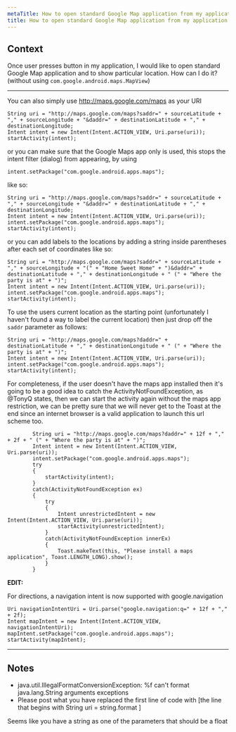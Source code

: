 ```yaml
---
metaTitle: How to open standard Google Map application from my application
title: How to open standard Google Map application from my application
---
```


## Context

Once user presses button in my application, I would like to open standard Google Map application and to show particular location. How can I do it? (without using `com.google.android.maps.MapView`)



---

You can also simply use <http://maps.google.com/maps> as your URI



```
String uri = "http://maps.google.com/maps?saddr=" + sourceLatitude + "," + sourceLongitude + "&daddr=" + destinationLatitude + "," + destinationLongitude;
Intent intent = new Intent(Intent.ACTION_VIEW, Uri.parse(uri));
startActivity(intent);

```

or you can make sure that the Google Maps app only is used, this stops the intent filter (dialog) from appearing, by using 



```
intent.setPackage("com.google.android.apps.maps");

```

like so:



```
String uri = "http://maps.google.com/maps?saddr=" + sourceLatitude + "," + sourceLongitude + "&daddr=" + destinationLatitude + "," + destinationLongitude;
Intent intent = new Intent(Intent.ACTION_VIEW, Uri.parse(uri));
intent.setPackage("com.google.android.apps.maps");
startActivity(intent);

```

or you can add labels to the locations by adding a string inside parentheses after each set of coordinates like so:



```
String uri = "http://maps.google.com/maps?saddr=" + sourceLatitude + "," + sourceLongitude + "(" + "Home Sweet Home" + ")&daddr=" + destinationLatitude + "," + destinationLongitude + " (" + "Where the party is at" + ")";
Intent intent = new Intent(Intent.ACTION_VIEW, Uri.parse(uri));
intent.setPackage("com.google.android.apps.maps");
startActivity(intent);

```

To use the users current location as the starting point (unfortunately I haven't found a way to label the current location) then just drop off the `saddr` parameter as follows:



```
String uri = "http://maps.google.com/maps?daddr=" + destinationLatitude + "," + destinationLongitude + " (" + "Where the party is at" + ")";
Intent intent = new Intent(Intent.ACTION_VIEW, Uri.parse(uri));
intent.setPackage("com.google.android.apps.maps");
startActivity(intent);

```

For completeness, if the user doesn't have the maps app installed then it's going to be a good idea to catch the ActivityNotFoundException, as @TonyQ states, then we can start the activity again without the maps app restriction, we can be pretty sure that we will never get to the Toast at the end since an internet browser is a valid application to launch this url scheme too.



```
        String uri = "http://maps.google.com/maps?daddr=" + 12f + "," + 2f + " (" + "Where the party is at" + ")";
        Intent intent = new Intent(Intent.ACTION_VIEW, Uri.parse(uri));
        intent.setPackage("com.google.android.apps.maps");
        try
        {
            startActivity(intent);
        }
        catch(ActivityNotFoundException ex)
        {
            try
            {
                Intent unrestrictedIntent = new Intent(Intent.ACTION_VIEW, Uri.parse(uri));
                startActivity(unrestrictedIntent);
            }
            catch(ActivityNotFoundException innerEx)
            {
                Toast.makeText(this, "Please install a maps application", Toast.LENGTH_LONG).show();
            }
        }

```

**EDIT:**


For directions, a navigation intent is now supported with google.navigation



```
Uri navigationIntentUri = Uri.parse("google.navigation:q=" + 12f + "," + 2f);
Intent mapIntent = new Intent(Intent.ACTION_VIEW, navigationIntentUri);
mapIntent.setPackage("com.google.android.apps.maps");
startActivity(mapIntent);

```


---

## Notes

- java.util.IllegalFormatConversionException: %f can't format java.lang.String arguments exceptions
- Please post what you have replaced the first line of code with [the line that begins with String uri = string.format ]

Seems like you have a string as one of the parameters that should be a float
